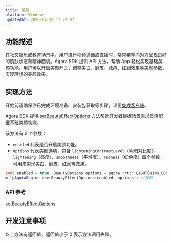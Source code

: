 ```yaml
---
title: 美颜
platform: Windows
updatedAt: 2020-04-20 17:29:07
---
```


## 功能描述

在社交娱乐或教育场景中，用户进行视频通话或直播时，常常希望向对方呈现良好的肌肤状态和精神面貌。Agora SDK 提供 API 方法，帮助 App 轻松实现基础美颜功能。用户可以开启美颜开关，调整美白、磨皮、祛痘、红润效果等美颜参数，实现理想的美颜效果。

## 实现方法

开始前请确保你已完成环境准备、安装包获取等步骤，详见[集成客户端](./windows_video)。

Agora SDK 提供 [setBeautyEffectOptions]() 方法帮助开发者根据场景需求灵活配置基础美颜功能。

该方法有 2 个参数：

- `enabled` 代表是否开启美颜功能。
- `options` 代表美颜选项，包含 `lighteningContrastLevel`（明暗对比度）、`lightening`（亮度）、`smoothness`（平滑度）、`redness`（红色度）四个参数，可用来实现美白、磨皮、红润等效果。

```cpp
bool enabled = true; BeautyOptions options = agora::rtc::LIGHTENING_CONTRAST_LOW;
m_lpAgoraEngine->setBeautyEffectOptions(enabled, options); //美颜
```

### API 参考

[setBeautyEffectOptions]()

## 开发注意事项

以上方法有返回值，返回值小于 0 表示方法调用失败。

